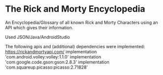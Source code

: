 # The Rick and Morty Encyclopedia

An Encyclopedia/Glossary of all known Rick and Morty Characters using an API which gives their information.

Used JSON/Java/AndroidStudio

The following apis and (additional) dependencies were implemented:
  https://rickandmortyapi.com/
  implementation 'com.android.volley:volley:1.1.0'
  implementation 'com.google.code.gson:gson:2.8.3'
  implementation 'com.squareup.picasso:picasso:2.71828'
  
